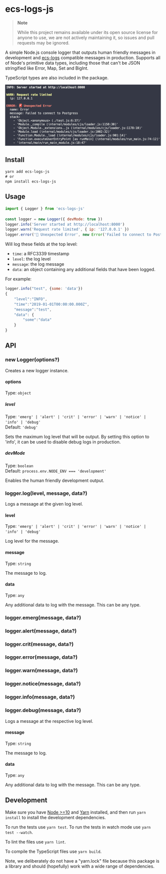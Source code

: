 # ecs-logs-js

> **Note**
>
> While this project remains available under its open source license for anyone
> to use, we are not actively maintaining it, so issues and pull requests may be
> ignored.

A simple Node.js console logger that outputs human friendly messages in
development and [ecs-logs](https://github.com/segmentio/ecs-logs) compatible
messages in production. Supports all of Node's primitive data types, including
those that can't be JSON stringified like Error, Map, Set and BigInt.

TypeScript types are also included in the package.

<img src="./example.png" alt="Development log output example" width="713" />

## Install

```shell
yarn add ecs-logs-js
# or
npm install ecs-logs-js
```

## Usage

```js
import { Logger } from 'ecs-logs-js'

const logger = new Logger({ devMode: true })
logger.info('Server started at http://localhost:8000')
logger.warn('Request rate limited', { ip: '127.0.0.1' })
logger.error('🚨 Unexpected Error', new Error('Failed to connect to Postgress'))
```

Will log these fields at the top level:

- `time`: a RFC3339 timestamp
- `level`: the log level
- `message`: the log message
- `data`: an object containing any additional fields that have been logged.

For example:

```javascript
logger.info("test", {some: 'data'})
{
    "level":"INFO",
    "time":"2019-01-01T00:00:00.000Z",
    "message":"test",
    "data": {
        "some":"data"
    }
}
```

## API

### new Logger(options?)

Creates a new logger instance.

#### options

Type: `object`

##### level

Type: `'emerg' | 'alert' | 'crit' | 'error' | 'warn' | 'notice' | 'info' | 'debug'`<br />
Default: `'debug'`

Sets the maximum log level that will be output. By setting this option to 'info', it can be used to disable debug logs in production.

##### devMode

Type: `boolean`<br />
Default: `process.env.NODE_ENV === 'development'`

Enables the human friendly development output.

### logger.log(level, message, data?)

Logs a message at the given log level.

#### level

Type: `'emerg' | 'alert' | 'crit' | 'error' | 'warn' | 'notice' | 'info' | 'debug'`

Log level for the message.

#### message

Type: `string`

The message to log.

#### data

Type: `any`

Any additional data to log with the message. This can be any type.

### logger.emerg(message, data?)

### logger.alert(message, data?)

### logger.crit(message, data?)

### logger.error(message, data?)

### logger.warn(message, data?)

### logger.notice(message, data?)

### logger.info(message, data?)

### logger.debug(message, data?)

Logs a message at the respective log level.

#### message

Type: `string`

The message to log.

#### data

Type: `any`

Any additional data to log with the message. This can be any type.

## Development

Make sure you have [Node >=10](https://nodejs.org) and [Yarn](https://classic.yarnpkg.com/en/docs/install) installed, and then run `yarn install` to install the development dependencies.

To run the tests use `yarn test`. To run the tests in watch mode use `yarn test --watch`.

To lint the files use `yarn lint`.

To compile the TypeScript files use `yarn build`.

Note, we deliberately do not have a "yarn.lock" file because this package is
a library and should (hopefully) work with a wide range of dependencies.
